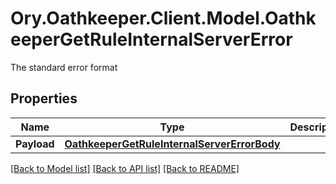 # Ory.Oathkeeper.Client.Model.OathkeeperGetRuleInternalServerError
The standard error format
## Properties

Name | Type | Description | Notes
------------ | ------------- | ------------- | -------------
**Payload** | [**OathkeeperGetRuleInternalServerErrorBody**](OathkeeperGetRuleInternalServerErrorBody.md) |  | [optional] 

[[Back to Model list]](../README.md#documentation-for-models) [[Back to API list]](../README.md#documentation-for-api-endpoints) [[Back to README]](../README.md)

